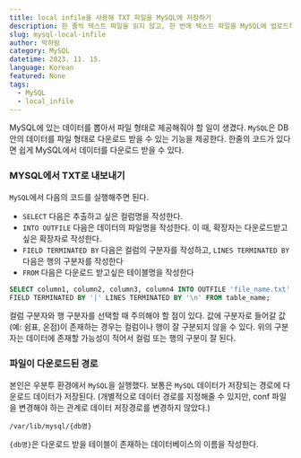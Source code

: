 ```yaml
---
title: local infile을 사용해 TXT 파일을 MySQL에 저장하기
description: 한 줄씩 텍스트 파일을 읽지 않고, 한 번에 텍스트 파일을 MySQL에 업로드하는 방법에 대해 알아보자.
slug: mysql-local-infile
author: 박하람
category: MySQL
datetime: 2023. 11. 15.
language: Korean
featured: None
tags:
  - MySQL
  - local_infile
---
```


MySQL에 있는 데이터를 뽑아서 파일 형태로 제공해줘야 할 일이 생겼다. `MySQL`은 DB 안의 데이터를 파일 형태로 다운로드 받을 수 있는 기능을 제공한다. 한줄의 코드가 있다면 쉽게 MySQL에서 데이터를 다운로드 받을 수 있다.

### MYSQL에서 TXT로 내보내기

`MySQL`에서 다음의 코드를 실행해주면 된다.

- `SELECT` 다음은 추출하고 싶은 컬럼명을 작성한다.
- `INTO OUTFILE` 다음은 데이터의 파일명을 작성한다. 이 때, 확장자는 다운로드받고 싶은 확장자로 작성한다.
- `FIELD TERMINATED BY` 다음은 컬럼의 구분자를 작성하고, `LINES TERMINATED BY` 다음은 행의 구분자를 작성한다
- `FROM` 다음은 다운로드 받고싶은 테이블명을 작성한다

```sql
SELECT column1, column2, column3, column4 INTO OUTFILE 'file_name.txt'
FIELD TERMINATED BY '|' LINES TERMINATED BY '\n' FROM table_name;
```

컬럼 구분자와 행 구분자를 선택할 때 주의해야 할 점이 있다. 값에 구분자로 들어갈 값 (예: 쉼표, 온점)이 존재하는 경우는 컬럼이나 행이 잘 구분되지 않을 수 있다.
위의 구분자는 데이터에 존재할 가능성이 적어서 컬럼 또는 행의 구분이 잘 된다.

### 파일이 다운로드된 경로

본인은 우분투 환경에서 `MySQL`을 실행했다. 보통은 `MySQL` 데이터가 저장되는 경로에 다운로드 데이터가 저장된다.
(개별적으로 데이터 경로를 지정해줄 수 있지만, conf 파일을 변경해야 하는 관계로 데이터 저장경로를 변경하지 않았다.)

```
/var/lib/mysql/{db명}
```

`{db명}`은 다운로드 받을 테이블이 존재하는 데이터베이스의 이름을 작성한다.
